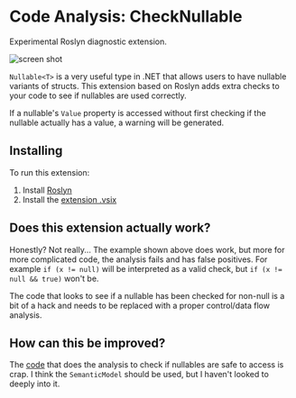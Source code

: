 Code Analysis: CheckNullable
============================

Experimental Roslyn diagnostic extension.

![screen shot](https://cloud.githubusercontent.com/assets/75655/2623581/e46f973c-bcf9-11e3-9191-c1d27682f297.png)

`Nullable<T>` is a very useful type in .NET that allows users to have nullable variants of structs. This extension based on Roslyn adds extra checks to your code to see if nullables are used correctly.

If a nullable's `Value` property is accessed without first checking if the nullable actually has a value, a warning will be generated.

Installing
-----------

To run this extension:

1. Install [Roslyn](http://msdn.microsoft.com/en-US/roslyn)
2. Install the [extension .vsix](https://github.com/tomlokhorst/codeanalysis-checknullable/raw/master/extension/CheckNullable.vsix)

Does this extension actually work?
----------------------------------

Honestly? Not really...
The example shown above does work, but more for more complicated code, the analysis fails and has false positives. For example `if (x != null)` will be interpreted as a valid check, but `if (x != null && true)` won't be.

The code that looks to see if a nullable has been checked for non-null is a bit of a hack and needs to be replaced with a proper control/data flow analysis.


How can this be improved?
-------------
The [code](https://github.com/tomlokhorst/codeanalysis-checknullable/blob/master/src/CheckNullable/DiagnosticAnalyzer.cs) that does the analysis to check if nullables are safe to access is crap. I think the `SemanticModel` should be used, but I haven't looked to deeply into it.
